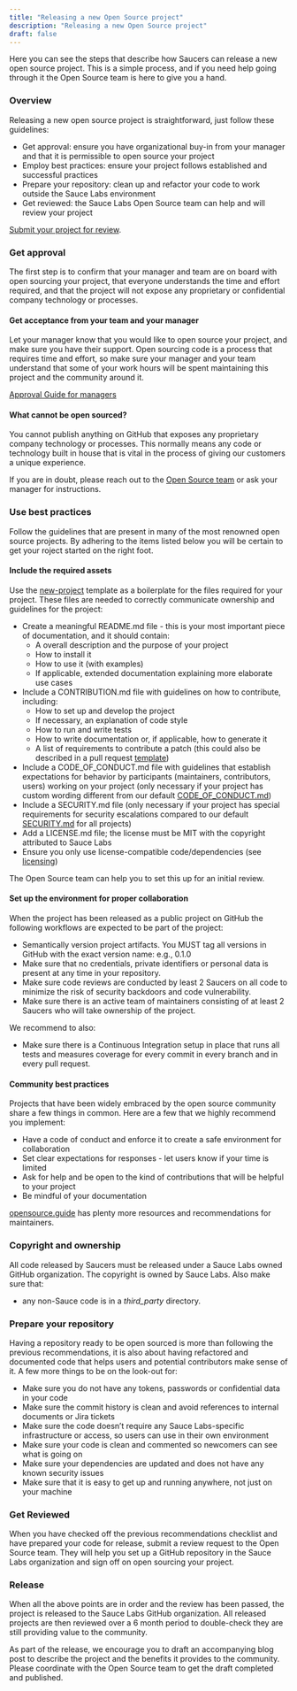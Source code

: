 ```yaml
---
title: "Releasing a new Open Source project"
description: "Releasing a new Open Source project"
draft: false
---
```


Here you can see the steps that describe how Saucers can release a new open source project. This is a simple process, and if you need help going through it the Open Source team is here to give you a hand.

### Overview
Releasing a new open source project is straightforward, just follow these guidelines:

- Get approval: ensure you have organizational buy-in from your manager and that it is permissible to open source your project
- Employ best practices: ensure your project follows established and successful practices
- Prepare your repository: clean up and refactor your code to work outside the Sauce Labs environment
- Get reviewed: the Sauce Labs Open Source team can help and will review your project

[Submit your project for review](https://docs.google.com/forms/d/e/1FAIpQLSdDi_-WhKZ2cVJwnG5n4yXNHGIrvaYUyZuVBt8K7rcqHJVIwg/viewform?usp=sf_link).

### Get approval
The first step is to confirm that your manager and team are on board with open sourcing your project, that everyone understands the time and effort required, and that the project will not expose any proprietary or confidential company technology or processes.

#### Get acceptance from your team and your manager
Let your manager know that you would like to open source your project, and make sure you have their support. Open sourcing code is a process that requires time and effort, so make sure your manager and your team understand that some of your work hours will be spent maintaining this project and the community around it.

[Approval Guide for managers](/docs/approval-guide/)

#### What cannot be open sourced?
You cannot publish anything on GitHub that exposes any proprietary company technology or processes. This normally means any code or technology built in house that is vital in the process of giving our customers a unique experience.

If you are in doubt, please reach out to the [Open Source team](https://wiki.saucelabs.com/display/OSS/Open+Source+Team) or ask your manager for instructions.

### Use best practices
Follow the guidelines that are present in many of the most renowned open source projects. By adhering to the items listed below you will be certain to get your roject started on the right foot.

#### Include the required assets
Use the [new-project](https://github.com/saucelabs/new-project) template as a boilerplate for the files required for your project. These files are needed to correctly communicate ownership and guidelines for the project:

- Create a meaningful README.md file - this is your most important piece of documentation, and it should contain:
    - A overall description and the purpose of your project
    - How to install it
    - How to use it (with examples)
    - If applicable, extended documentation explaining more elaborate use cases
- Include a CONTRIBUTION.md file with guidelines on how to contribute, including:
    - How to set up and develop the project
    - If necessary, an explanation of code style
    - How to run and write tests
    - How to write documentation or, if applicable, how to generate it
    - A list of requirements to contribute a patch (this could also be described in a pull request [template](https://help.github.com/en/github/building-a-strong-community/about-issue-and-pull-request-templates))
- Include a CODE_OF_CONDUCT.md file with guidelines that establish expectations for behavior by participants (maintainers, contributors, users) working on your project (only necessary if your project has custom wording different from our default [CODE_OF_CONDUCT.md](https://github.com/saucelabs/.github/blob/master/CODE_OF_CONDUCT.md))
- Include a SECURITY.md file (only necessary if your project has special requirements for security escalations compared to our default [SECURITY.md](https://github.com/saucelabs/.github/blob/master/SECURITY.md) for all projects)
- Add a LICENSE.md file; the license must be MIT with the copyright attributed to Sauce Labs
- Ensure you only use license-compatible code/dependencies (see [licensing](/docs/license-guide/))

The Open Source team can help you to set this up for an initial review.

#### Set up the environment for proper collaboration
When the project has been released as a public project on GitHub the following workflows are expected to be part of the project:

- Semantically version project artifacts. You MUST tag all versions in GitHub with the exact version name: e.g., 0.1.0
- Make sure that no credentials, private identifiers or personal data is present at any time in your repository.
- Make sure code reviews are conducted by least 2 Saucers on all code to minimize the risk of security backdoors and code vulnerability.
- Make sure there is an active team of maintainers consisting of at least 2 Saucers who will take ownership of the project.

We recommend to also:

- Make sure there is a Continuous Integration setup in place that runs all tests and measures coverage for every commit in every branch and in every pull request.

#### Community best practices
Projects that have been widely embraced by the open source community share a few things in common. Here are a few that we highly recommend you implement:

- Have a code of conduct and enforce it to create a safe environment for collaboration
- Set clear expectations for responses - let users know if your time is limited
- Ask for help and be open to the kind of contributions that will be helpful to your project
- Be mindful of your documentation

[opensource.guide](https://opensource.guide/building-community/) has plenty more resources and recommendations for maintainers.

### Copyright and ownership
All code released by Saucers must be released under a Sauce Labs owned GitHub organization. The copyright is owned by Sauce Labs. Also make sure that:

- any non-Sauce code is in a _third_party_ directory.

### Prepare your repository
Having a repository ready to be open sourced is more than following the previous recommendations, it is also about having refactored and documented code that helps users and potential contributors make sense of it. A few more things to be on the look-out for:

- Make sure you do not have any tokens, passwords or confidential data in your code
- Make sure the commit history is clean and avoid references to internal documents or Jira tickets
- Make sure the code doesn’t require any Sauce Labs-specific infrastructure or access, so users can use in their own environment
- Make sure your code is clean and commented so newcomers can see what is going on
- Make sure your dependencies are updated and does not have any known security issues
- Make sure that it is easy to get up and running anywhere, not just on your machine

### Get Reviewed
When you have checked off the previous recommendations checklist and have prepared your code for release, submit a review request to the Open Source team. They will help you set up a GitHub repository in the Sauce Labs organization and sign off on open sourcing your project.

### Release
When all the above points are in order and the review has been passed, the project is released to the Sauce Labs GitHub organization. All released projects are then reviewed over a 6 month period to double-check they are still providing value to the community.

As part of the release, we encourage you to draft an accompanying blog post to describe the project and the benefits it provides to the community. Please coordinate with the Open Source team to get the draft completed and published.
